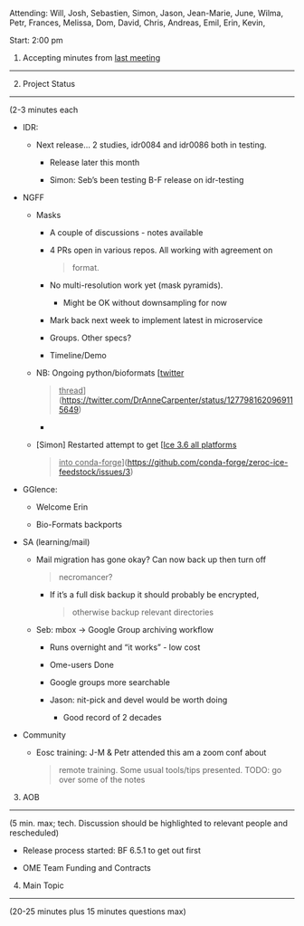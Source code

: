 Attending: Will, Josh, Sebastien, Simon, Jason, Jean-Marie, June, Wilma,
Petr, Frances, Melissa, Dom, David, Chris, Andreas, Emil, Erin, Kevin,

Start: 2:00 pm

1. Accepting minutes from [<u>last meeting</u>](https://drive.google.com/open?id=0B9Xg53EhqUycZEVHclBwRHNFRGM)
--------------------------------------------------------------------------------------------------------------

2. Project Status
-----------------

(2-3 minutes each

-   IDR:

    -   Next release… 2 studies, idr0084 and idr0086 both in testing.

        -   Release later this month

        -   Simon: Seb’s been testing B-F release on idr-testing

-   NGFF

    -   Masks

        -   A couple of discussions - notes available

        -   4 PRs open in various repos. All working with agreement on
            > format.

        -   No multi-resolution work yet (mask pyramids).

            -   Might be OK without downsampling for now

        -   Mark back next week to implement latest in microservice

        -   Groups. Other specs?

        -   Timeline/Demo

    -   NB: Ongoing python/bioformats [<u>twitter
        > thread</u>](https://twitter.com/DrAnneCarpenter/status/1277981620969115649)

        -   

    -   \[Simon\] Restarted attempt to get [<u>Ice 3.6 all platforms
        > into
        > conda-forge</u>](https://github.com/conda-forge/zeroc-ice-feedstock/issues/3)

-   GGlence:

    -   Welcome Erin

    -   Bio-Formats backports

-   SA (learning/mail)

    -   Mail migration has gone okay? Can now back up then turn off
        > necromancer?

        -   If it’s a full disk backup it should probably be encrypted,
            > otherwise backup relevant directories

    -   Seb: mbox -&gt; Google Group archiving workflow

        -   Runs overnight and “it works” - low cost

        -   Ome-users Done

        -   Google groups more searchable

        -   Jason: nit-pick and devel would be worth doing

            -   Good record of 2 decades

-   Community

    -   Eosc training: J-M & Petr attended this am a zoom conf about
        > remote training. Some usual tools/tips presented. TODO: go
        > over some of the notes

3. AOB
------

(5 min. max; tech. Discussion should be highlighted to relevant people
and rescheduled)

-   Release process started: BF 6.5.1 to get out first

-   OME Team Funding and Contracts

4. Main Topic
-------------

(20-25 minutes plus 15 minutes questions max)
